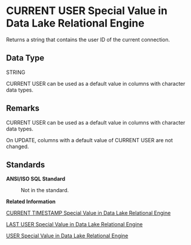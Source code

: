 <!-- loioa50a173284f21015993ac58bf1cb8c06 -->

# CURRENT USER Special Value in Data Lake Relational Engine

Returns a string that contains the user ID of the current connection.



<a name="loioa50a173284f21015993ac58bf1cb8c06__current_user_datatype1"/>

## Data Type

STRING

CURRENT USER can be used as a default value in columns with character data types.



<a name="loioa50a173284f21015993ac58bf1cb8c06__current_user_remarks1"/>

## Remarks

CURRENT USER can be used as a default value in columns with character data types.

On UPDATE, columns with a default value of CURRENT USER are not changed.



<a name="loioa50a173284f21015993ac58bf1cb8c06__current_user_standards1"/>

## Standards


<dl>
<dt><b>

ANSI/ISO SQL Standard

</b></dt>
<dd>

Not in the standard.



</dd>
</dl>

**Related Information**  


[CURRENT TIMESTAMP Special Value in Data Lake Relational Engine](current-timestamp-special-value-in-data-lake-relational-engine-a50992b.md "Combines CURRENT DATE and CURRENT TIME to form a TIMESTAMP value containing the year, month, day, hour, minute, second, and fraction of a second.")

[LAST USER Special Value in Data Lake Relational Engine](last-user-special-value-in-data-lake-relational-engine-a50aa1c.md "Returns the name of the user who last modified the row.")

[USER Special Value in Data Lake Relational Engine](user-special-value-in-data-lake-relational-engine-a50cc71.md "Returns a string that contains the user ID of the current connection.")

